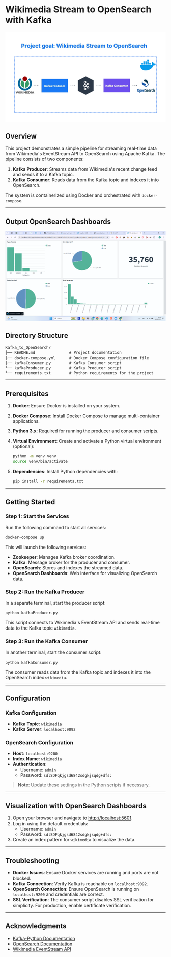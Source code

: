 # Wikimedia Stream to OpenSearch with Kafka

![Architecture of the project](./architecture.png)
## Overview

This project demonstrates a simple pipeline for streaming real-time data from Wikimedia's EventStream API to OpenSearch using Apache Kafka. The pipeline consists of two components:

1. **Kafka Producer**: Streams data from Wikimedia's recent change feed and sends it to a Kafka topic.
2. **Kafka Consumer**: Reads data from the Kafka topic and indexes it into OpenSearch.

The system is containerized using Docker and orchestrated with `docker-compose`.


---
## Output OpenSearch Dashboards
![OpenSearch Dashboard](./dashboard.png)

## Directory Structure

```
Kafka_to_OpenSearch/
├── README.md               # Project documentation
├── docker-compose.yml      # Docker Compose configuration file
├── kafkaConsumer.py        # Kafka Consumer script
└── kafkaProducer.py        # Kafka Producer script
└── requirements.txt        # Python requirements for the project
```

---

## Prerequisites

1. **Docker**: Ensure Docker is installed on your system.
2. **Docker Compose**: Install Docker Compose to manage multi-container applications.
3. **Python 3.x**: Required for running the producer and consumer scripts.
4. **Virtual Environment**: Create and activate a Python virtual environment (optional):
    ```bash
   python -m venv venv
   source venv/bin/activate 
   ```

5. **Dependencies**: Install Python dependencies with:
   ```bash
   pip install -r requirements.txt
   ```

---

## Getting Started

### Step 1: Start the Services

Run the following command to start all services:

```bash
docker-compose up
```

This will launch the following services:

- **Zookeeper**: Manages Kafka broker coordination.
- **Kafka**: Message broker for the producer and consumer.
- **OpenSearch**: Stores and indexes the streamed data.
- **OpenSearch Dashboards**: Web interface for visualizing OpenSearch data.

### Step 2: Run the Kafka Producer

In a separate terminal, start the producer script:

```bash
python kafkaProducer.py
```

This script connects to Wikimedia's EventStream API and sends real-time data to the Kafka topic `wikimedia`.

### Step 3: Run the Kafka Consumer

In another terminal, start the consumer script:

```bash
python kafkaConsumer.py
```

The consumer reads data from the Kafka topic and indexes it into the OpenSearch index `wikimedia`.

---

## Configuration

### Kafka Configuration

- **Kafka Topic**: `wikimedia`
- **Kafka Server**: `localhost:9092`

### OpenSearch Configuration

- **Host**: `localhost:9200`
- **Index Name**: `wikimedia`
- **Authentication**:
  - Username: `admin`
  - Password: `sdlSDFqkjgsd6842sdgkjsqdg+dfs:`

> **Note**: Update these settings in the Python scripts if necessary.

---

## Visualization with OpenSearch Dashboards

1. Open your browser and navigate to [http://localhost:5601](http://localhost:5601).
2. Log in using the default credentials:
   - Username: `admin`
   - Password: `sdlSDFqkjgsd6842sdgkjsqdg+dfs:`
3. Create an index pattern for `wikimedia` to visualize the data.

---

## Troubleshooting

- **Docker Issues**: Ensure Docker services are running and ports are not blocked.
- **Kafka Connection**: Verify Kafka is reachable on `localhost:9092`.
- **OpenSearch Connection**: Ensure OpenSearch is running on `localhost:9200` and credentials are correct.
- **SSL Verification**: The consumer script disables SSL verification for simplicity. For production, enable certificate verification.
---

## Acknowledgments

- [Kafka-Python Documentation](https://kafka-python.readthedocs.io/)
- [OpenSearch Documentation](https://opensearch.org/docs/)
- [Wikimedia EventStream API](https://stream.wikimedia.org/)

